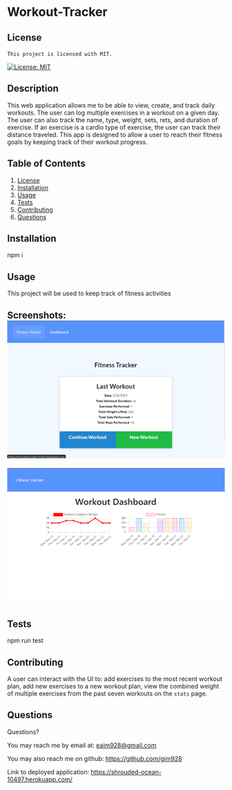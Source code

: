 # Workout-Tracker

## License

    This project is licensed with MIT.

[![License: MIT](https://img.shields.io/badge/License-MIT-yellow.svg)](https://opensource.org/licenses/MIT)

## Description

This web application allows me to be able to view, create, and track daily workouts. The user can log multiple exercises in a workout on a given day. The user can also track the name, type, weight, sets, rets, and duration of exercise. If an exercise is a cardio type of exercise, the user can track their distance traveled. This app is designed to allow a user to reach their fitness goals by keeping track of their workout progress.

## Table of Contents

1. [License](#license)
2. [Installation](#installation)
3. [Usage](#usage)
4. [Tests](#tests)
5. [Contributing](#contributing)
6. [Questions](#questions)

## Installation

npm i

## Usage

This project will be used to keep track of fitness activities

## Screenshots: ![screenshot](./screenshot-home.png)

![screenshot](./Screenshot-Dashboard.png)

## Tests

npm run test

## Contributing

A user can interact with the UI to: add exercises to the most recent workout plan, add new exercises to a new workout plan, view the combined weight of multiple exercises from the past seven workouts on the `stats` page.

## Questions

Questions?

You may reach me by email at: <eaim928@gmail.com>

You may also reach me on github: <https://github.com/gim928>

Link to deployed application: <https://shrouded-ocean-10497.herokuapp.com/>
